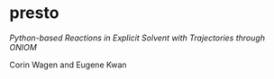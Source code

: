 # presto

*Python-based Reactions in Explicit Solvent with Trajectories through ONIOM*

Corin Wagen and Eugene Kwan
